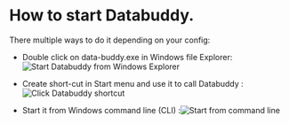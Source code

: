 # How to start Databuddy.
There multiple ways to do it depending on your config:
- Double click on data-buddy.exe in Windows file Explorer: ![Start Databuddy from Windows Explorer](https://github.com/data-buddy/DataBuddy/blob/master/screenshots/Databuddy_explore.png "Start Databuddy from Windows Explorer")

- Create short-cut in Start menu and use it to call Databuddy :![Click Databuddy shortcut](https://github.com/data-buddy/DataBuddy/blob/master/screenshots/Shortcut_to_Databuddy.png "Click Databuddy shortcut")

- Start it from Windows command line (CLI) :![Start from command line](https://github.com/data-buddy/DataBuddy/blob/master/screenshots/Databuddy_start_from_command_prompt.png "Start from command line")






